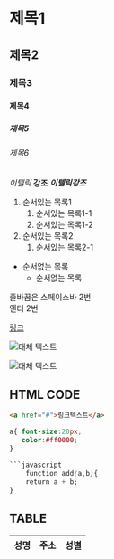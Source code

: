 # 제목1
## 제목2
### 제목3
#### 제목4
##### 재목5
###### 제목6

*이텔릭*
**강조**
***이텔릭강조***

1. 순서있는 목록1
	1. 순서있는 목록1-1
	1. 순서있는 목록1-2
1. 순서있는 목록2
	1. 순서있는 목록2-1
- 순서없는 목록
	- 순서없는 목록


줄바꿈은 스페이스바 2번  
엔터 2번

[링크](https://leekeunae.github.io/grid/ex01.html)  


![대체 텍스트](https://leekeunae.github.io/grid/images/ico-face.png)  


![대체 텍스트](https://leekeunae.github.io/grid/images/ico-face.png)  
[](https://leekeunae.github.io/grid/ex08.html)  

## HTML CODE
```html
<a href="#">링크텍스트</a>
```
```css
a{ font-size:20px;
   color:#ff0000;
}

```javascript
	function add(a,b){
	return a + b;
}
```


## TABLE
|성명|주소|성별|
|:---:|---:|:---|



